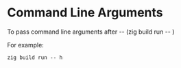 # Command Line Arguments

To pass command line arguments after -- (zig build run -- <args>)

For example:
```
zig build run -- h
```

